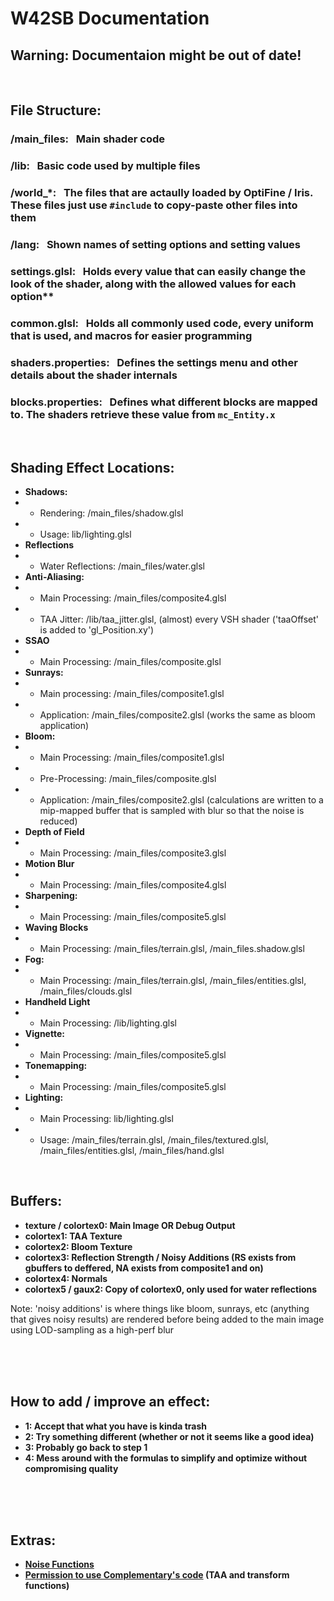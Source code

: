# W42SB Documentation

## Warning: Documentaion might be out of date!

<br>

## File Structure:

### /main_files: &nbsp; Main shader code
### /lib: &nbsp; Basic code used by multiple files
### /world_*: &nbsp; The files that are actaully loaded by OptiFine / Iris. These files just use `#include` to copy-paste other files into them
### /lang: &nbsp; Shown names of setting options and setting values
### settings.glsl: &nbsp; Holds every value that can easily change the look of the shader, along with the allowed values for each option**
### common.glsl: &nbsp; Holds all commonly used code, every uniform that is used, and macros for easier programming
### shaders.properties: &nbsp; Defines the settings menu and other details about the shader internals
### blocks.properties: &nbsp; Defines what different blocks are mapped to. The shaders retrieve these value from `mc_Entity.x`

<br>

## Shading Effect Locations:

- **Shadows:**
- - Rendering:  /main_files/shadow.glsl
- - Usage:  lib/lighting.glsl
- **Reflections**
- - Water Reflections:  /main_files/water.glsl
- **Anti-Aliasing:**
- - Main Processing:  /main_files/composite4.glsl
- - TAA Jitter:  /lib/taa_jitter.glsl,  (almost) every VSH shader ('taaOffset' is added to 'gl_Position.xy')
- **SSAO**
- - Main Processing: /main_files/composite.glsl
- **Sunrays:**
- - Main processing:  /main_files/composite1.glsl
- - Application:  /main_files/composite2.glsl (works the same as bloom application)
- **Bloom:**
- - Main Processing:  /main_files/composite1.glsl
- - Pre-Processing:  /main_files/composite.glsl
- - Application:  /main_files/composite2.glsl (calculations are written to a mip-mapped buffer that is sampled with blur so that the noise is reduced)
- **Depth of Field**
- - Main Processing:  /main_files/composite3.glsl
- **Motion Blur**
- - Main Processing:  /main_files/composite4.glsl
- **Sharpening:**
- - Main Processing:  /main_files/composite5.glsl
- **Waving Blocks**
- - Main Processing:  /main_files/terrain.glsl,  /main_files.shadow.glsl
- **Fog:**
- - Main Processing:  /main_files/terrain.glsl,  /main_files/entities.glsl,  /main_files/clouds.glsl
- **Handheld Light**
- - Main Processing:  /lib/lighting.glsl
- **Vignette:**
- - Main Processing:  /main_files/composite5.glsl
- **Tonemapping:**
- - Main Processing:  /main_files/composite5.glsl
- **Lighting:**
- - Main Processing:  lib/lighting.glsl
- - Usage:  /main_files/terrain.glsl,  /main_files/textured.glsl,  /main_files/entities.glsl,  /main_files/hand.glsl

<br>

## Buffers:

- **texture / colortex0:  Main Image OR Debug Output** 
- **colortex1:  TAA Texture**
- **colortex2:  Bloom Texture**
- **colortex3:  Reflection Strength / Noisy Additions (RS exists from gbuffers to deffered, NA exists from composite1 and on)**
- **colortex4:  Normals**
- **colortex5 / gaux2:  Copy of colortex0, only used for water reflections**

Note: 'noisy additions' is where things like bloom, sunrays, etc (anything that gives noisy results) are rendered before being added to the main image using LOD-sampling as a high-perf blur

<br>
<br>
<br>

## How to add / improve an effect:

- **1: Accept that what you have is kinda trash**
- **2: Try something different (whether or not it seems like a good idea)**
- **3: Probably go back to step 1**
- **4: Mess around with the formulas to simplify and optimize without compromising quality**

<br>
<br>
<br>

## Extras:

- **[Noise Functions](https://gist.github.com/patriciogonzalezvivo/670c22f3966e662d2f83)**
- **[Permission to use Complementary's code](https://discord.com/channels/744189556768636941/744189557913681972/1135737539412643880) (TAA and transform functions)**
